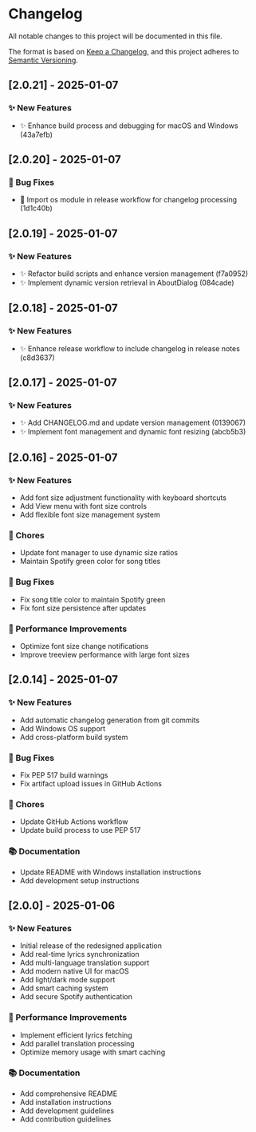# Changelog

All notable changes to this project will be documented in this file.

The format is based on [Keep a Changelog](https://keepachangelog.com/en/1.0.0/),
and this project adheres to [Semantic Versioning](https://semver.org/spec/v2.0.0.html).

## [2.0.21] - 2025-01-07

### ✨ New Features
- ✨ Enhance build process and debugging for macOS and Windows (43a7efb)


## [2.0.20] - 2025-01-07

### 🐛 Bug Fixes
- 🐛 Import os module in release workflow for changelog processing (1d1c40b)


## [2.0.19] - 2025-01-07

### ✨ New Features
- ✨ Refactor build scripts and enhance version management (f7a0952)
- ✨ Implement dynamic version retrieval in AboutDialog (084cade)


## [2.0.18] - 2025-01-07

### ✨ New Features
- ✨ Enhance release workflow to include changelog in release notes (c8d3637)


## [2.0.17] - 2025-01-07

### ✨ New Features
- ✨ Add CHANGELOG.md and update version management (0139067)
- ✨ Implement font management and dynamic font resizing (abcb5b3)


## [2.0.16] - 2025-01-07

### ✨ New Features

- Add font size adjustment functionality with keyboard shortcuts
- Add View menu with font size controls
- Add flexible font size management system

### 🔧 Chores

- Update font manager to use dynamic size ratios
- Maintain Spotify green color for song titles

### 🐛 Bug Fixes

- Fix song title color to maintain Spotify green
- Fix font size persistence after updates

### 🚀 Performance Improvements

- Optimize font size change notifications
- Improve treeview performance with large font sizes

## [2.0.14] - 2025-01-07

### ✨ New Features

- Add automatic changelog generation from git commits
- Add Windows OS support
- Add cross-platform build system

### 🐛 Bug Fixes

- Fix PEP 517 build warnings
- Fix artifact upload issues in GitHub Actions

### 🔧 Chores

- Update GitHub Actions workflow
- Update build process to use PEP 517

### 📚 Documentation

- Update README with Windows installation instructions
- Add development setup instructions

## [2.0.0] - 2025-01-06

### ✨ New Features

- Initial release of the redesigned application
- Add real-time lyrics synchronization
- Add multi-language translation support
- Add modern native UI for macOS
- Add light/dark mode support
- Add smart caching system
- Add secure Spotify authentication

### 🚀 Performance Improvements

- Implement efficient lyrics fetching
- Add parallel translation processing
- Optimize memory usage with smart caching

### 📚 Documentation

- Add comprehensive README
- Add installation instructions
- Add development guidelines
- Add contribution guidelines
